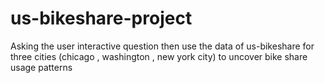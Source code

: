 # us-bikeshare-project
Asking the user interactive question then use the data of us-bikeshare for three cities (chicago , washington , new york city) to uncover bike share usage patterns
